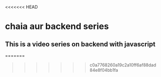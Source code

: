 <<<<<<< HEAD
# chaia aur backend  series

This is a video series on backend with javascript
-
=======

>>>>>>> c0a7768260a19c2a10ff6af88dad84e8f04bb1fa
